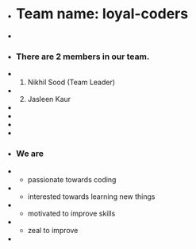 + # Team name:  **loyal-coders**
+ 
+ ### There are **2 members** in our team.
+ 1. Nikhil Sood (Team Leader)
+ 2. Jasleen Kaur
+
+
+
+
+ ### We are
+ - passionate towards coding
+ - interested towards learning new things
+ - motivated to improve skills
+ - zeal to improve
+ 
